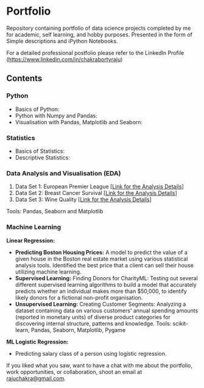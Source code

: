 # Portfolio


Repository containing portfolio of data science projects completed by me for academic, self learning, and hobby purposes. Presented in the form of Simple descriptions and iPython Notebooks.

For a detailed professional postfolio please refer to the LinkedIn Profile (https://www.linkedin.com/in/chakrabortyraju)

## Contents
### Python

- Basics of Python: 
- Python with Numpy and Pandas:
- Visualisation with Pandas, Matplotlib and Seaborn:

### Statistics

- Basics of Statistics:
- Descriptive Statistics:

### Data Analysis and Visualisation (EDA)
1. Data Set 1: European Premier League [[Link for the Analysis Details](https://github.com/chakrabortyraju/MyRepo/blob/master/Project%20-%20EDA_European_Premier_League.md)]
2. Data Set 2: Breast Cancer Survival [[Link for the Analysis Details](https://github.com/chakrabortyraju/MyRepo/blob/master/Project%20-%20EDA_Breast_Cancer_Survival.md)]
3. Data Set 3: Wine Quality [[Link for the Analysis Details](https://github.com/chakrabortyraju/MyRepo/blob/master/Project%20-%20EDA_Wine_Quality.md)]

Tools: Pandas, Seaborn and Matplotlib

### Machine Learning

**Linear Regression:**
- **Predicting Boston Housing Prices:** A model to predict the value of a given house in the Boston real estate market using various statistical analysis tools. Identified the best price that a client can sell their house utilizing machine learning.
- **Supervised Learning:** Finding Donors for CharityML: Testing out several different supervised learning algorithms to build a model that accurately predicts whether an individual makes more than $50,000, to identify likely donors for a fictional non-profit organisation.
- **Unsupervised Learning:** Creating Customer Segments: Analyzing a dataset containing data on various customers' annual spending amounts (reported in monetary units) of diverse product categories for discovering internal structure, patterns and knowledge.
Tools: scikit-learn, Pandas, Seaborn, Matplotlib, Pygame

**ML Logistic Regression:**

- Predicting salary class of a person using logistic regression.

If you liked what you saw, want to have a chat with me about the portfolio, work opportunities, or collaboration, shoot an email at rajuchakra@gmail.com.

